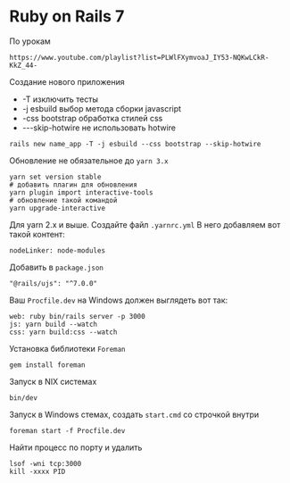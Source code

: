 # Ruby on Rails 7
По урокам

`https://www.youtube.com/playlist?list=PLWlFXymvoaJ_IY53-NQKwLCkR-KkZ_44-`

Создание нового приложения
* -T изключить тесты
* -j esbuild выбор метода сборки javascript
* -css bootstrap обработка стилей css
* ---skip-hotwire не использовать hotwire
```
rails new name_app -T -j esbuild --css bootstrap --skip-hotwire
```
Обновление не обязательное до `yarn 3.x`
```
yarn set version stable
# добавить плагин для обновления
yarn plugin import interactive-tools
# обновление такой командой
yarn upgrade-interactive
```
Для yarn 2.x и выше. Создайте файл `.yarnrc.yml`  В него добавляем вот такой контент:
```
nodeLinker: node-modules
```
Добавить в `package.json`
```
"@rails/ujs": "^7.0.0"
```
Ваш `Procfile.dev` на Windows должен выглядеть вот так:
```
web: ruby bin/rails server -p 3000
js: yarn build --watch
css: yarn build:css --watch
```
Установка библиотеки `Foreman`
```
gem install foreman
```
Запуск в NIX системах
```
bin/dev
```
Запуск в Windows стемах, создать `start.cmd` со строчкой внутри
```
foreman start -f Procfile.dev
```
Найти процесс по порту и удалить
```
lsof -wni tcp:3000
kill -xxxx PID
```